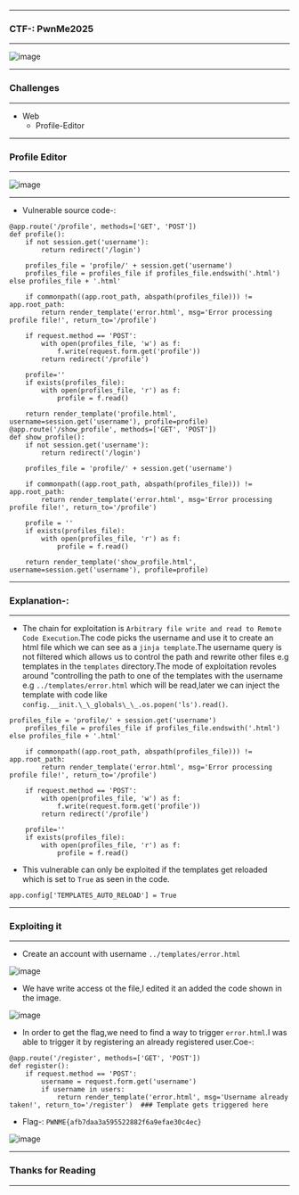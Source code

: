 --------------

### CTF-: PwnMe2025

-------------

![image](https://github.com/user-attachments/assets/3b86d90a-3657-4080-b77a-343cf530da5e)

------------

### Challenges

------------

- Web
  - Profile-Editor

------------

### Profile Editor

------------

![image](https://github.com/user-attachments/assets/f5d46cca-4da6-49cb-8410-c6daa81846e2)

------------

- Vulnerable source code-:

```python3
@app.route('/profile', methods=['GET', 'POST'])
def profile():
    if not session.get('username'):
        return redirect('/login')
    
    profiles_file = 'profile/' + session.get('username')
    profiles_file = profiles_file if profiles_file.endswith('.html') else profiles_file + '.html'

    if commonpath((app.root_path, abspath(profiles_file))) != app.root_path:
        return render_template('error.html', msg='Error processing profile file!', return_to='/profile')

    if request.method == 'POST':
        with open(profiles_file, 'w') as f:
            f.write(request.form.get('profile'))
        return redirect('/profile')
    
    profile=''
    if exists(profiles_file):
        with open(profiles_file, 'r') as f:
            profile = f.read()

    return render_template('profile.html', username=session.get('username'), profile=profile)
@app.route('/show_profile', methods=['GET', 'POST'])
def show_profile():
    if not session.get('username'):
        return redirect('/login')
    
    profiles_file = 'profile/' + session.get('username')

    if commonpath((app.root_path, abspath(profiles_file))) != app.root_path:
        return render_template('error.html', msg='Error processing profile file!', return_to='/profile')

    profile = ''
    if exists(profiles_file):
        with open(profiles_file, 'r') as f:
            profile = f.read()

    return render_template('show_profile.html', username=session.get('username'), profile=profile)
```

---------------

### Explanation-:

---------------

- The chain for exploitation is `Arbitrary file write and read to Remote Code Execution`.The code picks the username and use it to create an html file which we can see as a `jinja template`.The username query is not filtered which allows us to control the path and rewrite other files e.g templates in the `templates` directory.The mode of exploitation revoles around "controlling the path to one of the templates with the username e.g `../templates/error.html` which will be read,later we can inject the template with code like `config.__init.\_\_globals\_\_.os.popen('ls').read()`.

```python3
profiles_file = 'profile/' + session.get('username')
    profiles_file = profiles_file if profiles_file.endswith('.html') else profiles_file + '.html'

    if commonpath((app.root_path, abspath(profiles_file))) != app.root_path:
        return render_template('error.html', msg='Error processing profile file!', return_to='/profile')

    if request.method == 'POST':
        with open(profiles_file, 'w') as f:
            f.write(request.form.get('profile'))
        return redirect('/profile')
    
    profile=''
    if exists(profiles_file):
        with open(profiles_file, 'r') as f:
            profile = f.read()
```

- This vulnerable can only be exploited if the templates get reloaded which is set to `True` as seen in the code.

```python3
app.config['TEMPLATES_AUTO_RELOAD'] = True
```

----------

### Exploiting it

------------

- Create an account with username `../templates/error.html`

![image](https://github.com/user-attachments/assets/714d58e2-dd30-45b6-bf57-63725a9af3de)

- We have write access ot the file,I edited it an added the code shown in the image.

![image](https://github.com/user-attachments/assets/01ab5ca9-0c3a-4834-b4cd-8e1a63b77a27)

- In order to get the flag,we need to find a way to trigger `error.html`.I was able to trigger it by registering an already registered user.Coe-:

```python3
@app.route('/register', methods=['GET', 'POST'])
def register():
    if request.method == 'POST':
        username = request.form.get('username')
        if username in users:
            return render_template('error.html', msg='Username already taken!', return_to='/register')  ### Template gets triggered here

```

- Flag-: ```PWNME{afb7daa3a595522882f6a9efae30c4ec}```

![image](https://github.com/user-attachments/assets/3be9954a-3957-4a75-98bc-96df0555c7b3)

-------------

### Thanks for Reading

-------------

